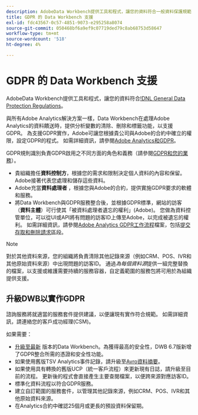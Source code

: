 ```yaml
---
description: AdobeData Workbench提供工具和程式，讓您的資料符合一般資料保護規範(GDPR)。
title: GDPR 的 Data Workbench 支援
exl-id: fdc43567-0c57-4851-9073-e295258a8074
source-git-commit: 050468bf6a9ef9c07719ded79c8ab68753d58647
workflow-type: tm+mt
source-wordcount: '518'
ht-degree: 4%

---
```


# GDPR 的 Data Workbench 支援

AdobeData Workbench提供工具和程式，讓您的資料符合[!DNL General Data Protection Regulations](GDPR)。

與所有Adobe Analytics解決方案一樣，Data Workbench在處理Adobe Analytics的資料饋送時，提供分析變數的清除、刪除和標籤功能，以支援GDPR。 為支援GDPR實作，Adobe可讓您根據貴公司與Adobe的合約中確立的權限，設定GDPR的程式。 如需詳細資訊，請參閱[Adobe Analytics和GDPR](https://experienceleague.adobe.com/docs/analytics/admin/data-governance/an-gdpr-overview.html?lang=zh-Hant)。

GDPR規則識別負責GDPR啟用之不同方面的角色和義務（請參閱[GDPR和您的業務](https://www.adobe.com/tw/privacy/general-data-protection-regulation.html)）。

* 貴組織擔任&#x200B;**資料控制方**，根據您的需求和限制決定個人資料的內容和保留。 Adobe接著代表您處理和儲存這些資料。
* Adobe充當&#x200B;**資料處理者** ，根據您與Adobe的合約，提供實施GDPR要求的軟體和服務。
* 將Data Workbench與GDPR服務整合後，並根據GDPR標準，網站的訪客（**資料主體**）可行使其「被資料處理者遺忘的權利」(Adobe)。 您做為資料控管單位，可以從UI或API將有問題的訪客ID上傳至Adobe，以完成被遺忘的權利。 如需詳細資訊，請參閱[Adobe Analytics GDPR工作流程](https://experienceleague.adobe.com/docs/analytics/admin/data-governance/an-gdpr-workflow.html?lang=en)檔案，包括[提交存取和刪除請求](https://experienceleague.adobe.com/docs/analytics/admin/data-governance/gdpr-submit-access-delete.html)區段。

>[!NOTE]
>
>對於其他資料來源，您的組織將負責清除其他記錄來源（例如CRM、POS、IVR和其他原始資料來源）中出現問題的訪客ID。 通過&#x200B;_為每個資料源_&#x200B;提供一組完整替換的檔案，以支援或維護需要持續的服務容器，自定義範圍的服務包將可用於為組織提供支援。

## 升級DWB以實作GDPR

諮詢服務將就適當的服務套件提供建議，以便讓現有實作符合規範。 如需詳細資訊，請連絡您的客戶成功經理(CSM)。

如果需要：

* [升級至最新](https://experienceleague.adobe.com/docs/data-workbench/using/release-notes/release-notes.html) 版本的Data Workbench。為獲得最高的安全性，DWB 6.7版新增了GDPR整合所需的憑證和安全性功能。
* 如果使用舊版TSV Analytics事件記錄，請升級至[Avro資料摘要](https://experienceleague.adobe.com/docs/data-workbench/using/dataset/log-proc-config-file/c-log-sources.html#section-9a824b4c3d5549e7952a7111232035b2)。
* 如果使用具有轉換的舊版UCP（統一客戶流程）來更新現有日誌，請升級至目前的流程。 更新後的程式會直接產生主要查閱檔案，以便跨來源對應訪客ID。
* 標準化資料流程以符合GDPR服務。
* 建立自訂範圍的服務套件，以管理其他記錄來源，例如CRM、POS、IVR和其他原始資料來源。
* 在Analytics合約中確認25個月或更長的預設資料保留期。
